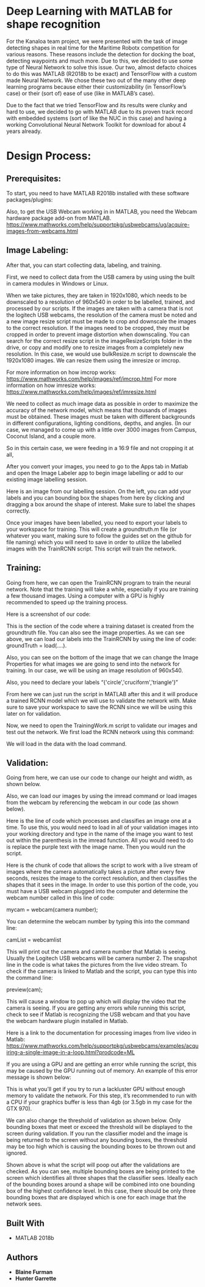 # Deep Learning with MATLAB for shape recognition

For the Kanaloa team project, we were presented with the task of image detecting shapes in real time for the Maritime Robotx competition for various reasons. These reasons include the detection for docking the boat, detecting waypoints and much more. Due to this, we decided to use some type of Neural Network to solve this issue. Our two, almost defacto choices to do this was MATLAB (R2018b to be exact) and TensorFlow with a custom made Neural Network. We chose these two out of the many other deep learning programs because either their customizability (in TensorFlow’s case) or their (sort of) ease of use (like in MATLAB’s case).

Due to the fact that we tried TensorFlow and its results were clunky and hard to use, we decided to go with MATLAB due to its proven track record with embedded systems (sort of like the NUC in this case) and having a working Convolutional Neural Network Toolkit for download for about 4 years already.

# Design Process:
## Prerequisites:
To start, you need to have MATLAB R2018b installed with these software packages/plugins:

Also, to get the USB Webcam working in in MATLAB, you need the Webcam hardware package add-on from MATLAB.
https://www.mathworks.com/help/supportpkg/usbwebcams/ug/acquire-images-from-webcams.html

## Image Labeling:
After that, you can start collecting data, labeling, and training.

First, we need to collect data from the USB camera by using using the built in camera modules in Windows or Linux.

When we take pictures, they are taken in 1920x1080, which needs to be downscaled to a resolution of 960x540 in order to be labelled, trained, and processed by our scripts.
If the images are taken with a camera that is not the logitech USB webcams, the resolution of the camera must be noted and a new image resize script must be made to crop and downscale the images to the correct resolution.  If the images need to be cropped, they must be cropped in order to prevent image distortion when downscaling.  You can search for the correct resize script in the imageResizeScripts folder in the drive, or copy and modify one to resize images from a completely new resolution.  In this case, we would use bulkResize.m script to downscale the 1920x1080 images.  We can resize them using the imresize or imcrop.

For more information on how imcrop works:
https://www.mathworks.com/help/images/ref/imcrop.html
For more information on how imresize works:
https://www.mathworks.com/help/images/ref/imresize.html

We need to collect as much image data as possible in order to maximize the accuracy of the network model, which means that thousands of images must be obtained.  These images must be taken with different backgrounds in different configurations, lighting conditions, depths, and angles. (In our case, we managed to come up with a little over 3000 images from Campus, Coconut Island, and a couple more. 

So in this certain case, we were feeding in a 16:9 file and not cropping it at all, 

After you convert your images, you need to go to the Apps tab in Matlab and open the Image Labeler app to begin image labelling or add to our existing image labelling session.

Here is an image from our labelling session.
On the left, you can add your labels and you can bounding box the shapes from here by clicking and dragging a box around the shape of interest.  Make sure to label the shapes correctly. 

Once your images have been labelled, you need to export your labels to your workspace for training.  This will create a groundtruth.m file (or whatever you want, making sure to follow the guides set on the github for file naming) which you will need to save in order to utilize the labelled images with the TrainRCNN script.  This script will train the network.

## Training:

Going from here, we can open the TrainRCNN program to train the neural network.  Note that the training will take a while, especially if you are training a few thousand images.  Using a computer with a GPU is highly recommended to speed up the training process.

Here is a screenshot of our code:


This is the section of the code where a training dataset is created from the groundtruth file.  You can also see the image properties.
As we can see above, we can load our labels into the TrainRCNN by using the line of code: groundTruth = load(....).

Also, you can see on the bottom of the image that we can change the Image Properties for what images we are going to send into the network for training.  In our case, we will be using an image resolution of 960x540.

Also, you need to declare your labels “{'circle','cruciform','triangle'}”

From here we can just run the script in MATLAB after this and it will produce a trained RCNN model which we will use to validate the network with. Make sure to save your workspace to save the RCNN since we will be using this later on for validation.

Now, we need to open the TrainingWork.m script to validate our images and test out the network. We first load the RCNN network using this command:

We will load in the data with the load command.


## Validation:

Going from here, we can use our code to change our height and width, as shown below.

Also, we can load our images by using the imread command or load images from the webcam by referencing the webcam in our code (as shown below).

Here is the line of code which processes and classifies an image one at a time.  To use this, you would need to load in all of your validation images into your working directory and type in the name of the image you want to test out within the parenthesis in the imread function.  All you would need to do is replace the purple text with the image name.  Then you would run the script.

Here is the chunk of code that allows the script to work with a live stream of images where the camera automatically takes a picture after every few seconds, resizes the image to the correct resolution, and then classifies the shapes that it sees in the image.  In order to use this portion of the code, you must have a USB webcam plugged into the computer and determine the webcam number called in this line of code:

mycam = webcam(camera number);

You can determine the webcam number by typing this into the command line:

camList = webcamlist

This will print out the camera and camera number that Matlab is seeing.  Usually the Logitech USB webcams will be camera number 2.  The snapshot line in the code is what takes the pictures from the live video stream.  To check if the camera is linked to Matlab and the script, you can type this into the command line:

preview(cam);

This will cause a window to pop up which will display the video that the camera is seeing.  If you are getting any errors while running this script, check to see if Matlab is recognizing the USB webcam and that you have the webcam hardware plugin installed in Matlab.

Here is a link to the documentation for processing images from live video in Matlab:
https://www.mathworks.com/help/supportpkg/usbwebcams/examples/acquiring-a-single-image-in-a-loop.html?prodcode=ML

If you are using a GPU and are getting an error while running the script, this may be caused by the GPU running out of memory.  An example of this error message is shown below:



This is what you’ll get if you try to run a lackluster GPU without enough memory to validate the network. For this step, it’s recommended to run with a CPU if your graphics buffer is less than 4gb (or 3.5gb in my case for the GTX 970).

We can also change the threshold of validation as shown below.  Only bounding boxes that meet or exceed the threshold will be displayed to the screen during validation.  If you run the classifier model and the image is being returned to the screen without any bounding boxes, the threshold may be too high which is causing the bounding boxes to be thrown out and ignored.


Shown above is what the script will poop out after the validations are checked.  As you can see, multiple bounding boxes are being printed to the screen which identifies all three shapes that the classifier sees.  Ideally each of the bounding boxes around a shape will be combined into one bounding box of the highest confidence level.  In this case, there should be only three bounding boxes that are displayed which is one for each image that the network sees.


## Built With

* MATLAB 2018b


## Authors

* **Blaine Furman** 
* **Hunter Garrette** 

